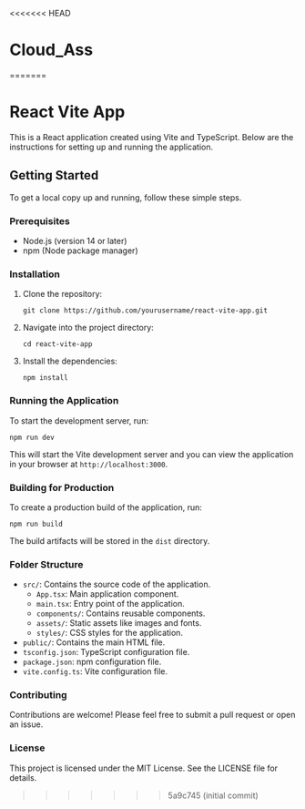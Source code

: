 <<<<<<< HEAD
# Cloud_Ass
=======
# React Vite App

This is a React application created using Vite and TypeScript. Below are the instructions for setting up and running the application.

## Getting Started

To get a local copy up and running, follow these simple steps.

### Prerequisites

- Node.js (version 14 or later)
- npm (Node package manager)

### Installation

1. Clone the repository:
   ```
   git clone https://github.com/yourusername/react-vite-app.git
   ```

2. Navigate into the project directory:
   ```
   cd react-vite-app
   ```

3. Install the dependencies:
   ```
   npm install
   ```

### Running the Application

To start the development server, run:
```
npm run dev
```

This will start the Vite development server and you can view the application in your browser at `http://localhost:3000`.

### Building for Production

To create a production build of the application, run:
```
npm run build
```

The build artifacts will be stored in the `dist` directory.

### Folder Structure

- `src/`: Contains the source code of the application.
  - `App.tsx`: Main application component.
  - `main.tsx`: Entry point of the application.
  - `components/`: Contains reusable components.
  - `assets/`: Static assets like images and fonts.
  - `styles/`: CSS styles for the application.
- `public/`: Contains the main HTML file.
- `tsconfig.json`: TypeScript configuration file.
- `package.json`: npm configuration file.
- `vite.config.ts`: Vite configuration file.

### Contributing

Contributions are welcome! Please feel free to submit a pull request or open an issue.

### License

This project is licensed under the MIT License. See the LICENSE file for details.
>>>>>>> 5a9c745 (initial commit)
